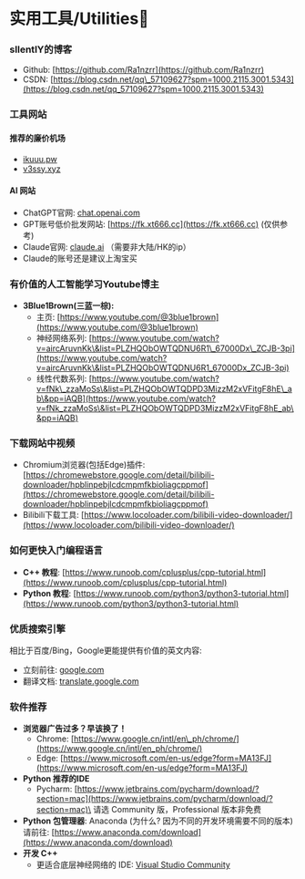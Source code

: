 # 实用工具/Utilities🔧

### sIlentlY的博客

* Github: [https://github.com/Ra1nzrr](https://github.com/Ra1nzrr)
* CSDN: [https://blog.csdn.net/qq\_57109627?spm=1000.2115.3001.5343](https://blog.csdn.net/qq_57109627?spm=1000.2115.3001.5343)

### 工具网站

#### 推荐的廉价机场

* [ikuuu.pw](https://ikuuu.pw)
* [v3ssy.xyz](https://v3ssy.xyz)

#### AI 网站

* ChatGPT官网: [chat.openai.com](https://chat.openai.com)
* GPT账号低价批发网站: [https://fk.xt666.cc](https://fk.xt666.cc) (仅供参考)
* Claude官网: [claude.ai](https://claude.ai) （需要非大陆/HK的ip）
* Claude的账号还是建议上淘宝买

### 有价值的人工智能学习Youtube博主

* **3Blue1Brown(三蓝一棕):**
  * 主页: [https://www.youtube.com/@3blue1brown](https://www.youtube.com/@3blue1brown)
  * 神经网络系列: [https://www.youtube.com/watch?v=aircAruvnKk\&list=PLZHQObOWTQDNU6R1\_67000Dx\_ZCJB-3pi](https://www.youtube.com/watch?v=aircAruvnKk\&list=PLZHQObOWTQDNU6R1_67000Dx_ZCJB-3pi)
  * 线性代数系列: [https://www.youtube.com/watch?v=fNk\_zzaMoSs\&list=PLZHQObOWTQDPD3MizzM2xVFitgF8hE\_ab\&pp=iAQB](https://www.youtube.com/watch?v=fNk_zzaMoSs\&list=PLZHQObOWTQDPD3MizzM2xVFitgF8hE_ab\&pp=iAQB)

### 下载网站中视频

* Chromium浏览器(包括Edge)插件: [https://chromewebstore.google.com/detail/bilibili-downloader/hpblinpebjlcdcmpmfkbioliagcppmof](https://chromewebstore.google.com/detail/bilibili-downloader/hpblinpebjlcdcmpmfkbioliagcppmof)
* Bilibili下载工具: [https://www.locoloader.com/bilibili-video-downloader/](https://www.locoloader.com/bilibili-video-downloader/)

### 如何更快入门编程语言

* **C++ 教程**: [https://www.runoob.com/cplusplus/cpp-tutorial.html](https://www.runoob.com/cplusplus/cpp-tutorial.html)
* **Python 教程**: [https://www.runoob.com/python3/python3-tutorial.html](https://www.runoob.com/python3/python3-tutorial.html)

### 优质搜索引擎

相比于百度/Bing，Google更能提供有价值的英文内容:

* 立刻前往: [google.com](https://www.google.com)
* 翻译文档: [translate.google.com](https://translate.google.com)

### 软件推荐

* **浏览器广告过多？早该换了！**
  * Chrome: [https://www.google.cn/intl/en\_ph/chrome/](https://www.google.cn/intl/en_ph/chrome/)
  * Edge: [https://www.microsoft.com/en-us/edge?form=MA13FJ](https://www.microsoft.com/en-us/edge?form=MA13FJ)
* **Python 推荐的IDE**
  * Pycharm: [https://www.jetbrains.com/pycharm/download/?section=mac](https://www.jetbrains.com/pycharm/download/?section=mac)\
    请选 Community 版，Professional 版本非免费
* **Python 包管理器**: Anaconda (为什么? 因为不同的开发环境需要不同的版本)\
  请前往: [https://www.anaconda.com/download](https://www.anaconda.com/download)
* **开发 C++**
  * 更适合底层神经网络的 IDE: [Visual Studio Community](https://visualstudio.microsoft.com/vs/community/)
